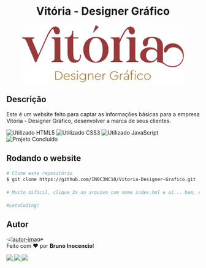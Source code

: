 <h1 align="center" id="title">Vitória - Designer Gráfico</h1>
<p align="center">
  <img height="150" alt="Vitória - Designer Gráfico" title="Vitória - Designer Gráfico" src="./public/img/logotipo.png" />
</p>

<!-- Título&Descrição -->
<h2 align="left" id="descricao">Descrição</h2>
<p align="justify">
  Este é um website feito para captar as informações básicas para a empresa Vitória - Designer Gráfico, desenvolver a marca de seus clientes.
</p>


<!-- Shields -->
<p>
	<img src="https://img.shields.io/badge/Made%20with-HTML5-E34F26?style=for-the-badge&logo=HTML5&logoColor=E34F26" title="Utilizado HTML5" alt="Utilizado HTML5"></img>
  <img src="https://img.shields.io/badge/Used-CSS3-1572B6?style=for-the-badge&logo=CSS3&logoColor=1572B6" title="Utilizado CSS3" alt="Utilizado CSS3"></img>
  <img src="https://img.shields.io/badge/Used-JS-F7DF1E?style=for-the-badge&logo=JAVASCRIPT&logoColor=F7DF1E" title="Utilizado JavaScript" alt="Utilizado JavaScript"></img>
  <!--<img src="https://img.shields.io/badge/Status-Working-F08705?style=for-the-badge" title="Status do Projeto: Trabalhando" alt="Projeto em Andamento"></img>-->
  <img src="https://img.shields.io/badge/Status-Done-blue?style=for-the-badge" title="Status do Projeto: Concluído" alt="Projeto Concluído"></img>
</p>


<!-- Screenshots -->
<!-- <h2 align="left" id="screenshots">Screenshots</h2>
<p align="center">
  <img height="200" alt="Tela de Login" title="Tela de Login" src="./public/images/screenshots/screen_1.png" />
</p> -->


<!-- Executando o app -->
<h2 align="left" id="run">Rodando o website</h2>

```bash
# Clone este repositório
$ git clone https://github.com/IN0C3NC10/Vitoria-Designer-Grafico.git

# Muito difícil, clique 2x no arquivo com nome index.hml e aí... bem, é isso! =P

#LetsCoding!
```


<!-- Autor -->
<h2 align="left" id="autor">Autor</h2>
<p>
	<a href="https://github.com/IN0C3NC10">
		<img style="border-radius: 50%;" src="https://avatars.githubusercontent.com/u/73368174?v=4" width="100px;" alt="autor-image" title="IN0C3NC10"/>
	</a>
	<br />
	Feito com ❤️ por <strong>Bruno Inocencio</strong>!
</p>

<p align="left">
  <!-- Outlook -->
  <a href="mailto:bruno.inocencio@fatec.sp.gov.br" alt="Outlook" target="_blank">
    <img height="35" src="https://img.shields.io/badge/Outlook-00001a?style=for-the-badge&logo=microsoft-outlook&logoColor=0078D4" />
  </a>
  <!-- Linkedin -->
  <a href="https://cutt.ly/nQlVjQV" alt="Linkedin" target="_blank">
    <img height="35" src="https://img.shields.io/badge/-LinkedIn-00001a?style=for-the-badge&logo=linkedin&logoColor=%230077B5" />
  </a>
  <!-- GitHub -->
  <a href="https://github.com/IN0C3NC10" alt="GitHub" target="_blank">
    <img height="35" src="https://img.shields.io/badge/GitHub-100000?style=for-the-badge&logo=github&logoColor=white" />
  </a>
</p>